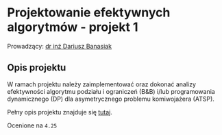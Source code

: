 # Projektowanie efektywnych algorytmów - projekt 1

Prowadzący: [dr inż Dariusz Banasiak](http://dariusz.banasiak.staff.iiar.pwr.wroc.pl/)

## Opis projektu

W ramach projektu należy zaimplementować oraz dokonać analizy efektywności algorytmu podziału i ograniczeń (B&B) i/lub programowania dynamicznego (DP) dla asymetrycznego problemu komiwojażera (ATSP). 

Pełny opis projektu znajduje się [tutaj](http://dariusz.banasiak.staff.iiar.pwr.wroc.pl/pea/PEA_proj1.pdf).

Ocenione na `4.25`
